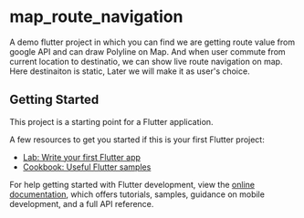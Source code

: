 # map_route_navigation

A demo flutter project in which you can find we are getting route value from google API and can draw Polyline on Map. And when user commute from current location to destinatio, we can show live route navigation on map.
Here destinaiton is static, Later we will make it as user's choice.

## Getting Started

This project is a starting point for a Flutter application.

A few resources to get you started if this is your first Flutter project:

- [Lab: Write your first Flutter app](https://docs.flutter.dev/get-started/codelab)
- [Cookbook: Useful Flutter samples](https://docs.flutter.dev/cookbook)

For help getting started with Flutter development, view the
[online documentation](https://docs.flutter.dev/), which offers tutorials,
samples, guidance on mobile development, and a full API reference.
